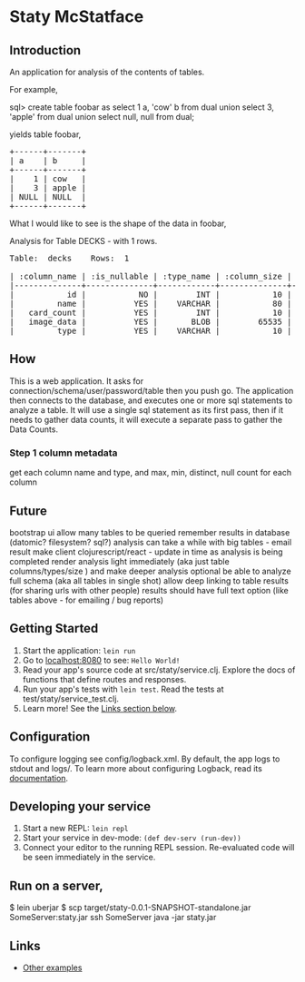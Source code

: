 # Staty McStatface

## Introduction

An application for analysis of the contents of tables.

For example,

sql> create table foobar as select 1 a, 'cow' b from dual union select 3, 'apple' from dual union select null, null from dual;

yields table foobar,

<pre>
+------+-------+
| a    | b     |
+------+-------+
|    1 | cow   |
|    3 | apple |
| NULL | NULL  |
+------+-------+
</pre>

What I would like to see is the shape of the data in foobar,
 
Analysis for Table DECKS - with 1 rows.

<pre>
Table:  decks    Rows:  1

| :column_name | :is_nullable | :type_name | :column_size | :notnull |            :max |            :min | :distinct |
|--------------+--------------+------------+--------------+----------+-----------------+-----------------+-----------|
|           id |           NO |        INT |           10 |        1 |               1 |               1 |         1 |
|         name |          YES |    VARCHAR |           80 |        1 | Clojure Top 100 | Clojure Top 100 |         1 |
|   card_count |          YES |        INT |           10 |        1 |             100 |             100 |         1 |
|   image_data |          YES |       BLOB |        65535 |        1 |     [B@193f8713 |     [B@265e62a3 |         1 |
|         type |          YES |    VARCHAR |           10 |        1 |            text |            text |         1 |
</pre>

## How

This is a web application.   It asks for connection/schema/user/password/table then you push go.
The application then connects to the database, and executes one or more sql statements to analyze
a table.  It will use a single sql statement as its first pass, then if it needs to gather 
data counts, it will execute a separate pass to gather the Data Counts.

### Step 1 column metadata

get each column name and type, and max, min, distinct, null count for each column
  

## Future

bootstrap ui
allow many tables to be queried
remember results in database (datomic? filesystem? sql?)
analysis can take a while with big tables - email result
make client clojurescript/react - update in time as analysis is being completed
    render analysis light immediately (aka just table columns/types/size ) and make deeper analysis optional
be able to analyze full schema (aka all tables in single shot)
allow deep linking to table results (for sharing urls with other people)
results should have full text option (like tables above - for emailing / bug reports)


## Getting Started

1. Start the application: `lein run`
2. Go to [localhost:8080](http://localhost:8080/) to see: `Hello World!`
3. Read your app's source code at src/staty/service.clj. Explore the docs of functions
   that define routes and responses.
4. Run your app's tests with `lein test`. Read the tests at test/staty/service_test.clj.
5. Learn more! See the [Links section below](#links).


## Configuration

To configure logging see config/logback.xml. By default, the app logs to stdout and logs/.
To learn more about configuring Logback, read its [documentation](http://logback.qos.ch/documentation.html).


## Developing your service

1. Start a new REPL: `lein repl`
2. Start your service in dev-mode: `(def dev-serv (run-dev))`
3. Connect your editor to the running REPL session.
   Re-evaluated code will be seen immediately in the service.

## Run on a server,

$ lein uberjar
$  scp target/staty-0.0.1-SNAPSHOT-standalone.jar SomeServer:staty.jar
ssh SomeServer java -jar staty.jar

## Links
* [Other examples](https://github.com/pedestal/samples)

